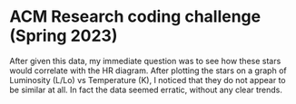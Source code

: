 # ACM Research coding challenge (Spring 2023)

After given this data, my immediate question was to see how these stars would correlate with the HR diagram. After plotting the stars on a graph of Luminosity (L/Lo) vs Temperature (K), I noticed that they do not appear to be similar at all. In fact the data seemed erratic, without any clear trends.

